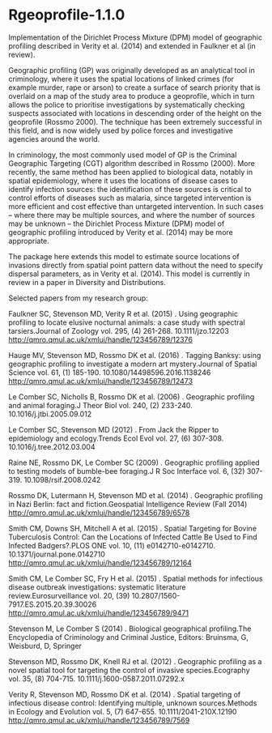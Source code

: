 # Rgeoprofile-1.1.0
Implementation of the Dirichlet Process Mixture (DPM) model of geographic profiling described in Verity et al. (2014) and extended in Faulkner et al (in review). 

Geographic profiling (GP) was originally developed as an analytical tool in criminology, where it uses the spatial locations of linked crimes (for example murder, rape or arson) to create a surface of search priority that is overlaid on a map of the study area to produce a geoprofile, which in turn allows the police to prioritise investigations by systematically checking suspects associated with locations in descending order of the height on the geoprofile (Rossmo 2000). The technique has been extremely successful in this field, and is now widely used by police forces and investigative agencies around the world. 

In criminology, the most commonly used model of GP is the Criminal Geographic Targeting (CGT) algorithm described in Rossmo (2000). More recently, the same method has been applied to biological data, notably in spatial epidemiology, where it uses the locations of disease cases to identify infection sources: the identification of these sources is critical to control efforts of diseases such as malaria, since targeted intervention is more efficient and cost effective than untargeted intervention. In such cases – where there may be multiple sources, and where the number of sources may be unknown – the Dirichlet Process Mixture (DPM) model of geographic profiling introduced by Verity et al. (2014) may be more appropriate.

The package here extends this model to estimate source locations of invasions directly from spatial point pattern data without the need to specify dispersal parameters, as in Verity et al. (2014). This model is currently in review in a paper in Diversity and Distributions.

Selected papers from my research group:

Faulkner SC, Stevenson MD, Verity R et al. (2015) . Using geographic profiling to locate elusive nocturnal animals: a case study with spectral tarsiers.Journal of Zoology vol. 295, (4) 261-268.
10.1111/jzo.12203
http://qmro.qmul.ac.uk/xmlui/handle/123456789/12376

Hauge MV, Stevenson MD, Rossmo DK et al. (2016) . Tagging Banksy: using geographic profiling to investigate a modern art mystery.Journal of Spatial Science vol. 61, (1) 185-190.
10.1080/14498596.2016.1138246
http://qmro.qmul.ac.uk/xmlui/handle/123456789/12473

Le Comber SC, Nicholls B, Rossmo DK et al. (2006) . Geographic profiling and animal foraging.J Theor Biol vol. 240, (2) 233-240.
10.1016/j.jtbi.2005.09.012

Le Comber SC, Stevenson MD (2012) . From Jack the Ripper to epidemiology and ecology.Trends Ecol Evol vol. 27, (6) 307-308.
10.1016/j.tree.2012.03.004

Raine NE, Rossmo DK, Le Comber SC (2009) . Geographic profiling applied to testing models of bumble-bee foraging.J R Soc Interface vol. 6, (32) 307-319.
10.1098/rsif.2008.0242

Rossmo DK, Lutermann H, Stevenson MD et al. (2014) . Geographic profiling in Nazi Berlin: fact and fiction.Geospatial Intelligence Review (Fall 2014)
http://qmro.qmul.ac.uk/xmlui/handle/123456789/6578

Smith CM, Downs SH, Mitchell A et al. (2015) . Spatial Targeting for Bovine Tuberculosis Control: Can the Locations of Infected Cattle Be Used to Find Infected Badgers?.PLOS ONE vol. 10, (11) e0142710-e0142710.
10.1371/journal.pone.0142710
http://qmro.qmul.ac.uk/xmlui/handle/123456789/12164

Smith CM, Le Comber SC, Fry H et al. (2015) . Spatial methods for infectious disease outbreak investigations: systematic literature review.Eurosurveillance vol. 20, (39)
10.2807/1560-7917.ES.2015.20.39.30026
http://qmro.qmul.ac.uk/xmlui/handle/123456789/9471

Stevenson M, Le Comber S (2014) . Biological geographical profiling.The Encyclopedia of Criminology and Criminal Justice, Editors: Bruinsma, G, Weisburd, D, Springer

Stevenson MD, Rossmo DK, Knell RJ et al. (2012) . Geographic profiling as a novel spatial tool for targeting the control of invasive species.Ecography vol. 35, (8) 704-715.
10.1111/j.1600-0587.2011.07292.x

Verity R, Stevenson MD, Rossmo DK et al. (2014) . Spatial targeting of infectious disease control: Identifying multiple, unknown sources.Methods in Ecology and Evolution vol. 5, (7) 647-655.
10.1111/2041-210X.12190
http://qmro.qmul.ac.uk/xmlui/handle/123456789/7569
